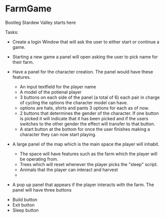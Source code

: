 # FarmGame
Bootleg Stardew Valley starts here

Tasks:
- Create a login Window that will ask the user to either start or continue a game.
- Starting a new game a panel will open asking the user to pick name for their farm.
- Have a panel for the character creation. The panel would have these features.
  * An input textfield for the player name
  * A model of the potienal player
  * 3 buttons on each side of the panel (a total of 6) each pair in charge of cycling the options the character model can have.
  * options are hats, shirts and pants 3 options for each as of now.
  * 2 buttons that determines the gender of the character. If one button is picked it will indicate that it has been picked and if the users switches to the other gender the effect will transfer to that button.
  * A start button at the bottom for once the user finishes making a character they can now start playing.
  
- A large panel of the map which is the main space the player will inhabit. 
  * The space will have features such as the farm which the player will be operating from.
  * Trees which will reset whenever the player picks the "sleep" script.
  * Animals that the player can interact and harvest
  * 
- A pop up panel that appears if the player interacts with the farm. The panel will have three buttons 
 * Build button
 * Exit button
 * Sleep button

